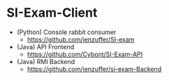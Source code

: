 # SI-Exam-Client

* (Python) Console rabbit consumer
  * https://github.com/jenzuffer/SI-exam
* (Java) API Frontend
  * https://github.com/Cybont/SI-Exam-API
* (Java) RMI Backend
  * https://github.com/jenzuffer/si-exam-Backend
